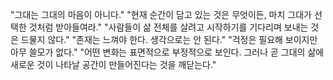 "그대는 그대의 마음이 아니다."
"현재 순간이 담고 있는 것은 무엇이든, 마치 그대가 선택한 것처럼 받아들여라."
"사람들이 삶 전체를 살려고 시작하기를 기다리며 보내는 것은 드물지 않다."
"존재는 느껴야 한다. 생각으로는 안 된다."
"걱정은 필요해 보이지만 아무 쓸모가 없다."
"어떤 변화는 표면적으로 부정적으로 보인다. 그러나 곧 그대의 삶에 새로운 것이 나타날 공간이 만들어진다는 것을 깨닫는다."